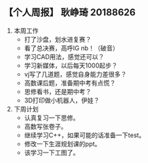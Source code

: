 ## 【个人周报】 耿峥琦 20188626

1. 本周工作
    * 打了沙盘，划水进复赛？
    * 看了总决赛，高呼IG nb！（破音）
    * 学习CAD用法，感觉还可以？
    * 学习新媒体，以后每天1000起步？
    * vj写了几道题，感觉自身能力差很多？
    * 高数课后题，准备期中考有点慌？
    * 思修看书，还是期中考？
    * 3D打印做小机器人，伊娃？
2. 下周计划
    * 认真复习一下思修。
    * 高数写张卷子。
    * 继续学习C++，如果可能的话准备一下test。
    * 修改一下生涯规划课的ppt。
    * 该学习一下工图了。
